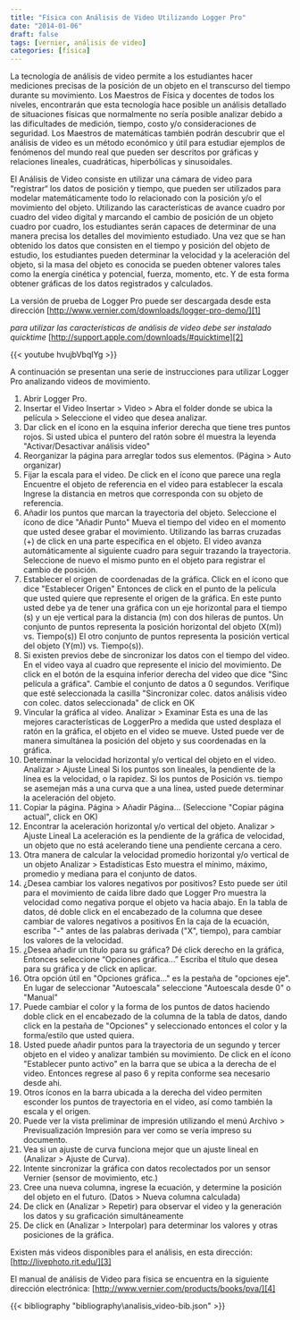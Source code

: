 ```yaml
---
title: "Física con Análisis de Video Utilizando Logger Pro"
date: "2014-01-06"
draft: false
tags: [vernier, análisis de video]
categories: [física]
---
```


La tecnología de análisis de video permite a los estudiantes hacer mediciones precisas de la posición de un objeto en el transcurso del tiempo durante su movimiento. Los Maestros de Física y docentes de todos los niveles, encontrarán que esta tecnología hace posible un análisis detallado de situaciones físicas que normalmente no sería posible analizar debido a las dificultades de medición, tiempo, costo y/o consideraciones de seguridad. Los Maestros de matemáticas también podrán descubrir que el análisis de video es un método económico y útil para estudiar ejemplos de fenómenos del mundo real que pueden ser descritos por gráficas y relaciones lineales, cuadráticas, hiperbólicas y sinusoidales.

El Análisis de Video consiste en utilizar una cámara de video para “registrar“ los datos de posición y tiempo, que pueden ser utilizados para modelar matemáticamente todo lo relacionado con la posición y/o el movimiento del objeto. Utilizando las características de avance cuadro por cuadro del video digital y marcando el cambio de posición de un objeto cuadro por cuadro, los estudiantes serán capaces de determinar de una manera precisa los detalles del movimiento estudiado. Una vez que se han obtenido los datos que consisten en el tiempo y posición del objeto de estudio, los estudiantes pueden determinar la velocidad y la aceleración del objeto, si la masa del objeto es conocida se pueden obtener valores tales como la energía cinética y potencial, fuerza, momento, etc. Y de esta forma obtener gráficas de los datos registrados y calculados.

La versión de prueba de Logger Pro puede ser descargada desde esta dirección
[http://www.vernier.com/downloads/logger-pro-demo/][1]

*para utilizar las características de análisis de video debe ser instalado quicktime*
[http://support.apple.com/downloads/#quicktime][2]

{{< youtube hvujbVbqIYg >}}

A continuación se presentan una serie de instrucciones para utilizar Logger Pro analizando videos de movimiento.

1. Abrir Logger Pro.
2. Insertar el Video
Insertar > Video > Abra el folder donde se ubica la película > Seleccione el video que
desea analizar.
3. Dar click en el ícono en la esquina inferior derecha que tiene tres puntos rojos.
Si usted ubica el puntero del ratón sobre él muestra la leyenda "Activar/Desactivar análisis
video"
4. Reorganizar la página para arreglar todos sus elementos.
(Página > Auto organizar)
5. Fijar la escala para el video.
De click en el ícono que parece una regla
Encuentre el objeto de referencia en el video para establecer la escala
Ingrese la distancia en metros que corresponda con su objeto de referencia.
6. Añadir los puntos que marcan la trayectoria del objeto.
Seleccione el ícono de dice "Añadir Punto"
Mueva el tiempo del video en el momento que usted desee grabar el movimiento.
Utilizando las barras cruzadas (+) de click en una parte específica en el objeto. El video
avanza automáticamente al siguiente cuadro para seguir trazando la trayectoria.
Seleccione de nuevo el mismo punto en el objeto para registrar el cambio de posición.
7. Establecer el origen de coordenadas de la gráfica.
Click en el ícono que dice "Establecer Origen"
Entonces de click en el punto de la película que usted quiere que represente el origen de la
gráfica.
En este punto usted debe ya de tener una gráfica con un eje horizontal para el
tiempo (s) y un eje vertical para la distancia (m) con dos hileras de puntos.
Un conjunto de puntos representa la posición horizontal del objeto (X(m)) vs. Tiempo(s))
El otro conjunto de puntos representa la posición vertical del objeto (Y(m)) vs. Tiempo(s)).
8. Si existen previos debe de sincronizar los datos con el tiempo del video.
En el video vaya al cuadro que represente el inicio del movimiento.
De click en el botón de la esquina inferior derecha del video que dice "Sinc película a
gráfica".
Cambie el conjunto de datos a 0 segundos. Verifique que esté seleccionada la
casilla "Sincronizar colec. datos análisis video con colec. datos seleccionada" de click en
OK
9. Vincular la gráfica al video.
Analizar > Examinar
Esta es una de las mejores características de LoggerPro a medida que usted
desplaza el ratón en la gráfica, el objeto en el video se mueve. Usted puede ver de
manera simultánea la posición del objeto y sus coordenadas en la gráfica.
10. Determinar la velocidad horizontal y/o vertical del objeto en el video.
Analizar > Ajuste Lineal
Si los puntos son lineales, la pendiente de la línea es la velocidad, o la rapidez.
Si los puntos de Posición vs. tiempo se asemejan más a una curva que a una línea, usted
puede determinar la aceleración del objeto.
11. Copiar la página.
Página > Añadir Página... (Seleccione "Copiar página actual", click en OK)
12. Encontrar la aceleración horizontal y/o vertical del objeto.
Analizar > Ajuste Lineal
La aceleración es la pendiente de la gráfica de velocidad, un objeto que no está acelerando
tiene una pendiente cercana a cero.
13. Otra manera de calcular la velocidad promedio horizontal y/o vertical de un objeto
Analizar > Estadísticas
Esto muestra el mínimo, máximo, promedio y mediana para el conjunto de datos.
14. ¿Desea cambiar los valores negativos por positivos? Esto puede ser útil para el
movimiento de caída libre dado que Logger Pro muestra la velocidad como negativa
porque el objeto va hacia abajo.
En la tabla de datos, dé doble click en el encabezado de la columna que desee cambiar de
valores negativos a positivos
En la caja de la ecuación, escriba "-" antes de las palabras derivada ("X", tiempo), para
cambiar los valores de la velocidad.
15. ¿Desea añadir un título para su gráfica?
Dé click derecho en la gráfica, Entonces seleccione “Opciones gráfica...” Escriba el título
que desea para su gráfica y de click en aplicar.
16. Otra opción útil en "Opciones gráfica..." es la pestaña de "opciones eje". En lugar de
seleccionar "Autoescala" seleccione "Autoescala desde 0" o "Manual"
17. Puede cambiar el color y la forma de los puntos de datos haciendo doble click en el
encabezado de la columna de la tabla de datos, dando click en la pestaña de "Opciones" y
seleccionado entonces el color y la forma/estilo que usted quiera.
18. Usted puede añadir puntos para la trayectoria de un segundo y tercer objeto en el video y
analizar también su movimiento. De click en el ícono "Establecer punto activo" en la barra
que se ubica a la derecha de el video. Entonces regrese al paso 6 y repita conforme sea
necesario desde ahi.
19. Otros íconos en la barra ubicada a la derecha del video permiten esconder los puntos de
trayectoria en el video, así como también la escala y el origen.
20. Puede ver la vista preliminar de impresión utilizando el menú Archivo > Previsualización
Impresión para ver como se vería impreso su documento.
21. Vea si un ajuste de curva funciona mejor que un ajuste lineal en (Analizar > Ajuste de
Curva).
22. Intente sincronizar la gráfica con datos recolectados por un sensor Vernier (sensor de
movimiento, etc.)
23. Cree una nueva columna, ingrese la ecuación, y determine la posición del objeto en el
futuro. (Datos > Nueva columna calculada)
24. De click en (Analizar > Repetir) para observar el video y la generación los datos y su
graficación simultáneamente
25. De click en (Analizar > Interpolar) para determinar los valores y otras posiciones de la
gráfica.

Existen más videos disponibles para el análisis, en esta dirección:
[http://livephoto.rit.edu/][3]

El manual de análisis de Video para física se encuentra en la siguiente dirección electrónica:
[http://www.vernier.com/products/books/pva/][4]

[1]: http://www.vernier.com/downloads/logger-pro-demo/
[2]: http://support.apple.com/downloads/#quicktime
[3]: http://livephoto.rit.edu/
[4]: http://www.vernier.com/products/books/pva/

{{< bibliography "bibliography\analisis_video-bib.json" >}}
